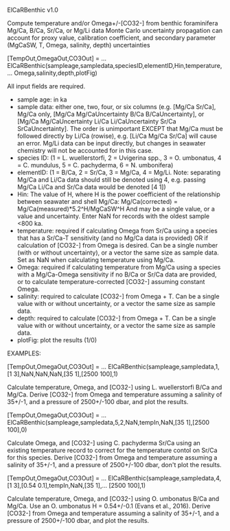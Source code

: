 ElCaRBenthic v1.0

Compute temperature and/or Omega+/-[CO32-] from benthic foraminifera
Mg/Ca, B/Ca, Sr/Ca, or Mg/Li data
Monte Carlo uncertainty propagation can account for proxy value, 
calibration coefficient, and secondary parameter (MgCaSW, T, Omega, 
salinity, depth) uncertainties

[TempOut,OmegaOut,CO3Out] = ...
   ElCaRBenthic(sampleage,sampledata,speciesID,elementID,Hin,temperature,...
   Omega,salinity,depth,plotFig)

All input fields are required.
- sample age: in ka
- sample data: either one, two, four, or six columns (e.g. [Mg/Ca Sr/Ca], 
  Mg/Ca only, [Mg/Ca Mg/CaUncertainty B/Ca B/CaUncertainty], or 
  [Mg/Ca Mg/CaUncertainty Li/Ca Li/CaUncertainty Sr/Ca SrCaUncertainty]. 
  The order is unimportant EXCEPT that Mg/Ca must be followed directly by
  Li/Ca (rowise), e.g. [Li/Ca Mg/Ca Sr/Ca] will cause an error. Mg/Li
  data can be input directly, but changes in seawater chemistry will not
  be accounted for in this case.
- species ID: (1 = L. wuellerstorfi, 2 = Uvigerina spp., 3 = O. umbonatus, 
  4 = C. mundulus, 5 = C. pachyderma, 6 = N. umbonifera)
- elementID: (1 = B/Ca, 2 = Sr/Ca, 3 = Mg/Ca, 4 = Mg/Li. Note: separating 
  Mg/Ca and Li/Ca data should still be denoted using 4, e.g. passing 
  Mg/Ca Li/Ca and Sr/Ca data would be denoted [4 1])
- Hin: The value of H, where H is the power coefficient of the 
  relationship between seawater and shell Mg/Ca:
      Mg/Ca(corrected) = Mg/Ca(measured)*5.2^H/MgCaSW^H
  And may be a single value, or a value and uncertainty. Enter NaN for
  records with the oldest sample <800 ka.
- temperature: required if calculating Omega from Sr/Ca using a species
  that has a Sr/Ca-T sensitivity (and no Mg/Ca data is provided) OR if 
  calculation of [CO32-] from Omega is desired. Can be a single number 
  (with or without uncertainty), or a vector the same size as sample
  data. Set as NaN when calculating temperature using Mg/Ca.
- Omega: required if calculating temperature from Mg/Ca using a species
  with a Mg/Ca-Omega sensitivity if no B/Ca or Sr/Ca data are provided,
  or to calculate temperature-corrected [CO32-] assuming constant Omega.
- salinity: required to calculate [CO32-] from Omega + T. Can be a single
  value with or without uncertainty, or a vector the same size as sample
  data.
- depth: required to calculate [CO32-] from Omega + T. Can be a single
  value with or without uncertainty, or a vector the same size as sample
  data.
- plotFig: plot the results (1/0)


EXAMPLES:

[TempOut,OmegaOut,CO3Out] = ...
   ElCaRBenthic(sampleage,sampledata,1,[1 3],NaN,NaN,NaN,[35 1],[2500 100],1)

Calculate temperature, Omega, and [CO32-] using L. wuellerstorfi B/Ca and
Mg/Ca. Derive [CO32-] from Omega and temperature assuming a salinity of
35+/-1, and a pressure of 2500+/-100 dbar, and plot the results.


[TempOut,OmegaOut,CO3Out] = ...
   ElCaRBenthic(sampleage,sampledata,5,2,NaN,tempIn,NaN,[35 1],[2500 100],0)

Calculate Omega, and [CO32-] using C. pachyderma Sr/Ca using an
existing temperature record to correct for the temperature contol on 
Sr/Ca for this species. Derive [CO32-] from Omega and temperature 
assuming a salinity of 35+/-1, and a pressure of 2500+/-100 dbar, don't 
plot the results.


[TempOut,OmegaOut,CO3Out] = ...
   ElCaRBenthic(sampleage,sampledata,4,[1 3],[0.54 0.1],tempIn,NaN,[35 1],...
   [2500 100],1)

Calculate temperature, Omega, and [CO32-] using O. umbonatus B/Ca and 
Mg/Ca. Use an O. umbonatus H = 0.54+/-0.1 (Evans et al., 2016). Derive 
[CO32-] from Omega and temperature assuming a salinity of 35+/-1, and a 
pressure of 2500+/-100 dbar, and plot the results.
